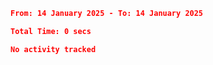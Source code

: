 <!--START_SECTION:waka-->

```json
From: 14 January 2025 - To: 14 January 2025

Total Time: 0 secs

No activity tracked
```

<!--END_SECTION:waka-->
